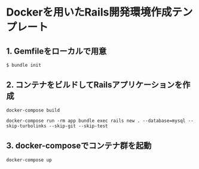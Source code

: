 # Dockerを用いたRails開発環境作成テンプレート

## 1. Gemfileをローカルで用意
```
$ bundle init 
```

## 2. コンテナをビルドしてRailsアプリケーションを作成
```
docker-compose build

docker-compose run -rm app bundle exec rails new . --database=mysql --skip-turbolinks --skip-git --skip-test
```

## 3. docker-composeでコンテナ群を起動
```
docker-compose up
```
